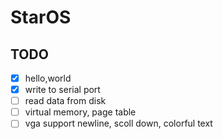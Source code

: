 # StarOS


## TODO
- [x] hello,world
- [x] write to serial port
- [ ] read data from disk
- [ ] virtual memory, page table
- [ ] vga support newline, scoll down, colorful text
